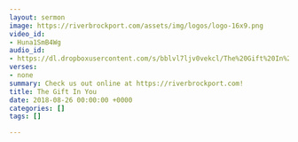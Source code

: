 ```yaml
---
layout: sermon
image: https://riverbrockport.com/assets/img/logos/logo-16x9.png
video_id:
- Huna1SmB4Wg
audio_id:
- https://dl.dropboxusercontent.com/s/bblvl7ljv0vekcl/The%20Gift%20In%20You.mp3?dl=0
verses:
- none
summary: Check us out online at https://riverbrockport.com!
title: The Gift In You
date: 2018-08-26 00:00:00 +0000
categories: []
tags: []

---
```

